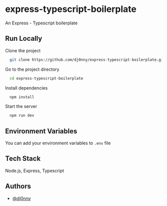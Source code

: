 # express-typescript-boilerplate

An Express - Typescript boilerplate 
## Run Locally

Clone the project

```bash
  git clone https://github.com/dj0nny/express-typescript-boilerplate.git
```

Go to the project directory

```bash
  cd express-typescript-boilerplate 
```

Install dependencies

```bash
  npm install
```

Start the server

```bash
  npm run dev
```
## Environment Variables

You can add your environment variables to `.env` file
## Tech Stack

Node.js, Express, Typescript
## Authors

- [@dj0nny](https://github.com/dj0nny/)